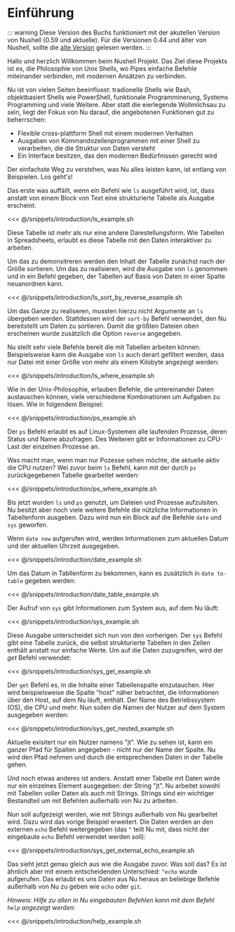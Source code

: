 # Einführung

::: warning
Diese Version des Buchs funktioniert mit der akutellen Version von Nushell (0.59 und aktuelle).
Für die Versionen 0.44 und älter von Nushell, sollte die [alte Version](/old_book/) gelesen werden.
:::

Hallo und herzlich Willkommen beim Nushell Projekt. Das Ziel diese Projekts ist es, die Philosophie von Unix Shells, wo Pipes einfache Befehle miteinander verbinden, mit modernen Ansätzen zu verbinden.

Nu ist von vielen Seiten beeinflusst: tradionelle Shells wie Bash, objektbasiert Shells wie PowerShell, funktionale Programminerung, Systems Programming und viele Weitere. Aber statt die eierlegende Wollmilchsau zu sein, liegt der Fokus von Nu darauf, die angebotenen Funktionen gut zu beherrschen:

* Flexible cross-plattform Shell mit einem modernen Verhalten
* Ausgaben von Kommandozeilenprogrammen mit einer Shell zu verarbeiten, die die Struktur von Daten versteht
* Ein Interface besitzen, das den modernen Bedürfnissen gerecht wird

Der einfachste Weg zu verstehen, was Nu alles leisten kann, ist entlang von Beispielen. Los geht's!

Das erste was auffällt, wenn ein Befehl wie `ls` ausgeführt wird, ist, dass anstatt von einem Block von Text eine strukturierte Tabelle als Ausgabe erscheint.

<<< @/snippets/introduction/ls_example.sh

Diese Tabelle ist mehr als nur eine andere Darestellungsform. Wie Tabellen in Spreadsheets, erlaubt es diese Tabelle mit den Daten interaktiver zu arbeiten.

Um das zu demonsitreren werden den Inhalt der Tabelle zunächst nach der Größe sortieren. Um das zu realisieren, wird die Ausgabe von `ls` genommen und in ein Befehl gegeben, der Tabellen auf Basis von Daten in einer Spalte neuanordnen kann.

<<< @/snippets/introduction/ls_sort_by_reverse_example.sh

Um das Ganze zu realiseren, mussten hierzu nicht Argumente an `ls` übergeben werden. Stattdessen wird der `sort-by` Befehl verwendet, den Nu bereitstellt um Daten zu sortieren. Damit die größten Dateien oben erscheinen wurde zusätzlich die Option `reverse` angegeben.

Nu stellt sehr viele Befehle bereit die mit Tabellen arbeiten können. Beispielsweise kann die Ausgabe von `ls` auch derart gefiltert werden, dass nur Datei mit einer Größe von mehr als einem Kilobyte angezeigt werden:

<<< @/snippets/introduction/ls_where_example.sh

Wie in der Unix-Philosophie, erlauben Befehle, die untereinander Daten austauschen können, viele verschiedene Kombinationen um Aufgaben zu lösen. Wie in folgendem Beispiel:

<<< @/snippets/introduction/ps_example.sh

Der `ps` Befehl erlaubt es auf Linux-Systemen alle laufenden Prozesse, deren Status und Name abzufragen. Des Weiteren gibt er Informationen zu CPU-Last der einzelnen Prozesse an.

Was macht man, wenn man nur Pozesse sehen möchte, die aktuelle aktiv die CPU nutzen? Wei zuvor beim `ls` Befehl, kann mit der durch `ps` zurückgegebenen Tabelle gearbeitet werden:

<<< @/snippets/introduction/ps_where_example.sh

Bis jetzt wurden `ls` und `ps` genutzt, um Dateien und Prozesse aufzulsiten. Nu besitzt aber noch viele weitere Befehle die nützliche Informationen in Tabellenform ausgeben. Dazu wird nun ein Block auf die Befehle `date` und `sys` geworfen.

Wenn `date now` aufgerufen wird, werden Informationen zum aktuellen Datum und der aktuellen Uhrzeit ausgegeben.

<<< @/snippets/introduction/date_example.sh

Um das Datum in Tabllenform zu bekommen, kann es zusätzlich in `date to-table` gegeben werden:

<<< @/snippets/introduction/date_table_example.sh

Der Aufruf von `sys` gibt Informationen zum System aus, auf dem Nu läuft:

<<< @/snippets/introduction/sys_example.sh

Diese Ausgabe unterscheidet sich nun von den vorherigen. Der `sys` Befehl gibt eine Tabelle zurück, die selbst strukturierte Tabellen in den Zellen enthält anstatt nur einfache Werte. Um auf die Daten zuzugreifen, wird der *get* Befehl verwendet:

<<< @/snippets/introduction/sys_get_example.sh

Der `get` Befehl es, in die Inhalte einer Tabellenspalte einzutauchen.  Hier wird beispielsweise die Spalte "host" näher betrachtet, die Informationen über den Host, auf dem Nu läuft, enthält. Der Name des Betriebssystem (OS), die CPU und mehr. Nun sollen die Namen der Nutzer auf dem System ausgegeben werden:

<<< @/snippets/introduction/sys_get_nested_example.sh

Aktuelle exisitert nur ein Nutzer namens "jt". Wie zu sehen ist, kann ein ganzer Pfad für Spalten angegeben - nicht nur der Name der Spalte. Nu wird den Pfad nehmen und durch die entsprechenden Daten in der Tabelle gehen.

Und noch etwas anderes ist anders. Anstatt einer Tabelle mit Daten wirde nur ein einzelnes Element ausgegeben: der String "jt". Nu arbeitet sowohl mit Tabellen voller Daten als auch mit Strings. Strings sind ein wichtiger Bestandteil um mit Befehlen außerhalb von Nu zu arbeiten.

Nun soll aufgezeigt werden, wie mit Strings außerhalb von Nu gearbeitet wird. Dazu wird das vorige Beispiel erweitert. Die Daten werden an den externen `echo` Befehl weitergegeben (das `^` teilt Nu mit, dass nicht der eingebaute `echo` Befehl verwendet werden soll):

<<< @/snippets/introduction/sys_get_external_echo_example.sh

Das sieht jetzt genau gleich aus wie die Ausgabe zuvor. Was soll das? Es ist ähnlich aber mit einem entscheidenden Unterschied: `^echo` wurde aufgerufen. Das erlaubt es uns Daten aus Nu heraus an beliebige Befehle außerhalb von Nu zu geben wie `echo` oder `git`.

*Hinweis: Hilfe zu allen in Nu eingebauten Befehlen kann mit dem Befehl `help` angezeigt werden*:

<<< @/snippets/introduction/help_example.sh
